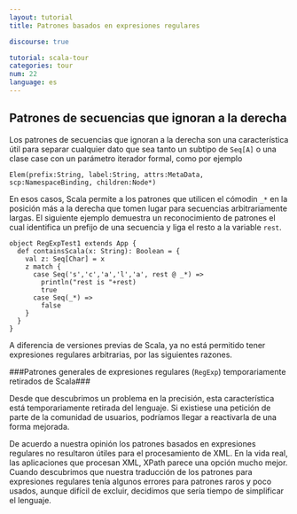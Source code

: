 ```yaml
---
layout: tutorial
title: Patrones basados en expresiones regulares

discourse: true

tutorial: scala-tour
categories: tour
num: 22
language: es
---
```


## Patrones de secuencias que ignoran a la derecha ##

Los patrones de secuencias que ignoran a la derecha son una característica útil para separar cualquier dato que sea tanto un subtipo de `Seq[A]` o una clase case con un parámetro iterador formal, como por ejemplo

    Elem(prefix:String, label:String, attrs:MetaData, scp:NamespaceBinding, children:Node*)

En esos casos, Scala permite a los patrones que utilicen el cómodin `_*` en la posición más a la derecha que tomen lugar para secuencias arbitrariamente largas. El siguiente ejemplo demuestra un reconocimiento de patrones el cual identifica un prefijo de una secuencia y liga el resto a la variable `rest`.

    object RegExpTest1 extends App {
      def containsScala(x: String): Boolean = {
        val z: Seq[Char] = x
        z match {
          case Seq('s','c','a','l','a', rest @ _*) =>
            println("rest is "+rest)
            true
          case Seq(_*) =>
            false
        }
      }
    }


A diferencia de versiones previas de Scala, ya no está permitido tener expresiones regulares arbitrarias, por las siguientes razones.

###Patrones generales de expresiones regulares (`RegExp`) temporariamente retirados de Scala###

Desde que descubrimos un problema en la precisión, esta característica está temporariamente retirada del lenguaje. Si existiese una petición de parte de la comunidad de usuarios, podríamos llegar a reactivarla de una forma mejorada.

De acuerdo a nuestra opinión los patrones basados en expresiones regulares no resultaron útiles para el procesamiento de XML. En la vida real, las aplicaciones que procesan XML, XPath parece una opción mucho mejor. Cuando descubrimos que nuestra traducción de los patrones para expresiones regulares tenía algunos errores para patrones raros y poco usados, aunque difícil de excluir, decidimos que sería tiempo de simplificar el lenguaje.
